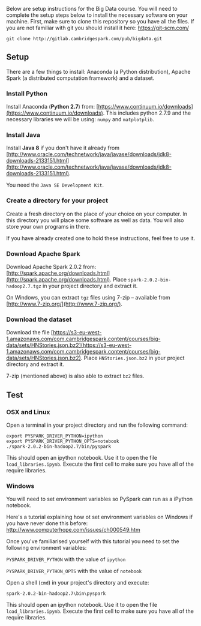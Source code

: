 Below are setup instructions for the Big Data course. You will need to
complete the setup steps below to install the necessary software on your
machine. First, make sure to clone this repository so you have all the files. If you are not familiar with git you should install it here: https://git-scm.com/

`git clone http://gitlab.cambridgespark.com/pub/bigdata.git`


## Setup

There are a few things to install: Anaconda (a Python distribution), Apache
Spark (a distributed computation framework) and a dataset.


### Install Python

Install Anaconda (**Python 2.7**) from:  [https://www.continuum.io/downloads](https://www.continuum.io/downloads).
This includes python 2.7.9 and the necessary libraries we will be using: `numpy` and `matplotplib`.


### Install Java

Install **Java 8** if you don't have it already from [http://www.oracle.com/technetwork/java/javase/downloads/jdk8-downloads-2133151.html](http://www.oracle.com/technetwork/java/javase/downloads/jdk8-downloads-2133151.html).

You need the ```Java SE Development Kit```.

### Create a directory for your project

Create a fresh directory on the place of your choice on your computer. In this
directory you will place some software as well as data. You will also store
your own programs in there.

If you have already created one to hold these instructions, feel free to use
it.


### Download Apache Spark

Download Apache Spark 2.0.2 from: [http://spark.apache.org/downloads.html](http://spark.apache.org/downloads.html). Place `spark-2.0.2-bin-hadoop2.7.tgz` in your project directory and extract it.

On Windows, you can extract `tgz` files using 7-zip – available from [http://www.7-zip.org/](http://www.7-zip.org/).

### Download the dataset

Download the file
[https://s3-eu-west-1.amazonaws.com/com.cambridgespark.content/courses/big-data/sets/HNStories.json.bz2](https://s3-eu-west-1.amazonaws.com/com.cambridgespark.content/courses/big-data/sets/HNStories.json.bz2). Place `HNStories.json.bz2` in your project directory and extract it.

7-zip (mentioned above) is also able to extract `bz2` files.

## Test

### OSX and Linux

Open a terminal in your project directory and run the following command:

```
export PYSPARK_DRIVER_PYTHON=ipython
export PYSPARK_DRIVER_PYTHON_OPTS=notebook
./spark-2.0.2-bin-hadoop2.7/bin/pyspark
```

This should open an ipython notebook. Use it to open the file `load_libraries.ipynb`. Execute the first cell to make sure you have all of the require libraries.

### Windows

You will need to set environment variables so PySpark can run as a iPython notebook.

Here's a tutorial explaining how ot set environment variables on Windows if you have never done this before: http://www.computerhope.com/issues/ch000549.htm

Once you've familiarised yourself with this tutorial you need to set the following environment variables:

`PYSPARK_DRIVER_PYTHON` with the value of `ipython`

`PYSPARK_DRIVER_PYTHON_OPTS` with the value of `notebook`

Open a shell (`cmd`) in your project's directory and execute:
```
spark-2.0.2-bin-hadoop2.7\bin\pyspark
```

This should open an ipython notebook. Use it to open the file `load_libraries.ipynb`. Execute the first cell to make sure you have all of the require libraries.
